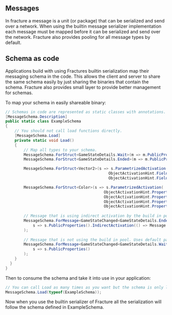 ## Messages

In fracture a message is a unit (or package) that can be serialized and send over a network. When using the builtin message
serializer implementation each message must be mapped before it can be serialized and send over the network. Fracture also provides pooling for all
message types by default.

## Schema as code

Applications build with using Fractures builtin serialization map their messaging schema in the code. This allows the client and server to share the same schema easily
by just sharing the binaries that contain the schema. Fracture also provides small layer to provide better management for schemas.

To map your schema in easily shareable binary:

```csharp
// Schemas in code are represented as static classes with annotations.
[MessageSchema.Description]
public static class ExampleSchema
{
    // You should not call load functions directly.
    [MessageSchema.Load]
    private static void Load()
    {
        // Map all types to your schema.          
        MessageSchema.ForStruct<GameStateDetails.Wait>(m => m.PublicProperties());
        MessageSchema.ForStruct<GameStateDetails.Ended>(m => m.PublicProperties());

        MessageSchema.ForStruct<Vector2>(s => s.ParametrizedActivation(
                                             ObjectActivationHint.Field("x", nameof(Vector2.X)),
                                             ObjectActivationHint.Field("y", nameof(Vector2.Y))));

        MessageSchema.ForStruct<Color>(s => s.ParametrizedActivation(
                                           ObjectActivationHint.Property("r", nameof(Color.R), typeof(byte)),
                                           ObjectActivationHint.Property("g", nameof(Color.G), typeof(byte)),
                                           ObjectActivationHint.Property("b", nameof(Color.B), typeof(byte)),
                                           ObjectActivationHint.Property("alpha", nameof(Color.A), typeof(byte))));
                                           
        // Message that is using indirect activation by the build in pool.
        MessageSchema.ForMessage<GameStateChanged<GameStateDetails.Ended>>(
            s => s.PublicProperties().IndirectActivation(() => Message.Create<GameStateChanged<GameStateDetails.Ended>>())
        );
           
        // Message that is not using the build in pool. Uses default parameterless public constructor. 
        MessageSchema.ForMessage<GameStateChanged<GameStateDetails.Wait>>(
            s => s.PublicProperties()
        );
    }
  }
}
```

Then to consume the schema and take it into use in your application:

```csharp
// You can call Load as many times as you want but the schema is only loaded once.
MessageSchema.Load(typeof(ExampleSchema));         
```

Now when you use the builtin serializer of Fracture all the serialization will follow the schema defined in ExampleSchema.
